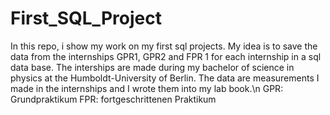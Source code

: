 # First_SQL_Project
In this repo, i show my work on my first sql projects. My idea is to save the data from the internships GPR1, GPR2 and FPR 1 for each internship in a sql data base.
The interships are made during my bachelor of science in physics at the Humboldt-University of Berlin. The data are measurements I made in the internships and I wrote them into my lab book.\n
GPR: Grundpraktikum
FPR: fortgeschrittenen Praktikum
